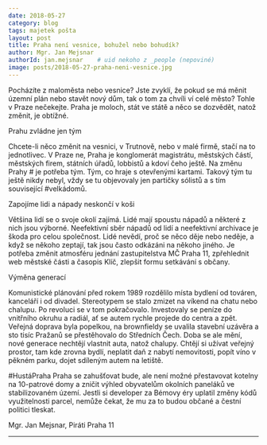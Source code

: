 ```yaml
---
date: 2018-05-27
category: blog
tags: majetek pošta
layout: post
title: Praha není vesnice, bohužel nebo bohudík?
author: Mgr. Jan Mejsnar
authorId: jan.mejsnar    # uid nekoho z _people (nepoviné)
image: posts/2018-05-27-praha-neni-vesnice.jpg
---
```


Pocházíte z maloměsta nebo vesnice? Jste zvyklí, že pokud se má měnit územní plán nebo stavět nový dům, tak o tom za chvíli ví celé město? Tohle v Praze nečekejte. Praha je moloch, stát ve státě a něco se dozvědět, natož změnit, je obtížné.

Prahu zvládne jen tým

Chcete-li něco změnit na vesnici, v Trutnově, nebo v malé firmě, stačí na to jednotlivec. V Praze ne, Praha je konglomerát magistrátu, městských částí, městských firem, státních úřadů, lobbistů a kdoví
čeho ještě. Na změnu Prahy # je potřeba tým. Tým, co hraje s otevřenými kartami. Takový tým tu ještě nikdy nebyl, vždy se tu objevovaly jen partičky sólistů a s tím související #velkádomů. 

Zapojíme lidi a nápady neskončí v koši

Většina lidí se o svoje okolí zajímá. Lidé mají spoustu nápadů a některé z nich jsou výborné. Neefektivní sběr nápadů od lidí a neefektivní archivace je škoda pro celou společnost. Lidé nevědí, proč se něco děje nebo neděje, a když se někoho zeptají, tak jsou často odkázáni na někoho jiného. Je
potřeba změnit atmosféru jednání zastupitelstva MČ Praha 11, zpřehlednit web městské části a časopis Klíč, zlepšit formu setkávání s občany. 

Výměna generací

Komunistické plánování před rokem 1989 rozdělilo místa bydlení od továren, kanceláří i od divadel. Stereotypem se stalo zmizet na víkend na chatu nebo chalupu. Po revoluci se v tom pokračovalo. Investovaly se peníze do vnitřního okruhu a radiál, ať se autem rychle projede do centra a zpět. Veřejná doprava byla popelkou, na brownfieldy se uvalila stavební uzávěra a sto tisíc Pražanů se přestěhovalo do Středních Čech. Doba se ale mění, nové generace nechtějí vlastnit auta, natož chalupy. Chtějí si užívat veřejný prostor, tam kde zrovna bydlí, neplatit daň z nabytí nemovitosti, popít víno v pěkném parku, dojet sdíleným autem na letiště.

#HustáPraha
Praha se zahušťovat bude, ale není možné přestavovat kotelny na 10-patrové domy a zničit výhled obyvatelům okolních paneláků ve stabilizovaném území. Jestli si developer za Bémovy éry uplatil změny kódů využitelnosti parcel, nemůže čekat, že mu za to budou občané a čestní politici tleskat.

Mgr. Jan Mejsnar, Piráti Praha 11


- - -
